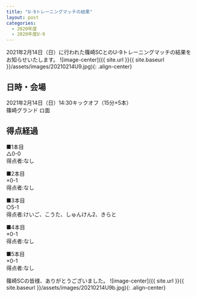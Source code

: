 ```yaml
---
title: "U-9トレーニングマッチの結果"
layout: post
categories:
  - 2020年度
  - 2020年度U-9
---
```


2021年2月14日（日）に行われた篠崎SCとのU-9トレーニングマッチの結果をお知らせいたします。
![image-center]({{ site.url }}{{ site.baseurl }}/assets/images/20210214U9.jpg){: .align-center}

## 日時・会場

2021年2月14日（日）14:30キックオフ（15分×5本）<br>
篠崎グランド ロ面


## 得点経過

■1本目<br>
△0-0<br>
得点者:なし

■2本目<br>
×0-1<br>
得点者:なし

■3本目<br>
○5-1<br>
得点者:けいご、こうた、しゅんけん2、きらと

■4本目<br>
×0-1<br>
得点者:なし

■5本目<br>
×0-1<br>
得点者:なし


篠崎SCの皆様、ありがとうございました。
![image-center]({{ site.url }}{{ site.baseurl }}/assets/images/20210214U9b.jpg){: .align-center}
